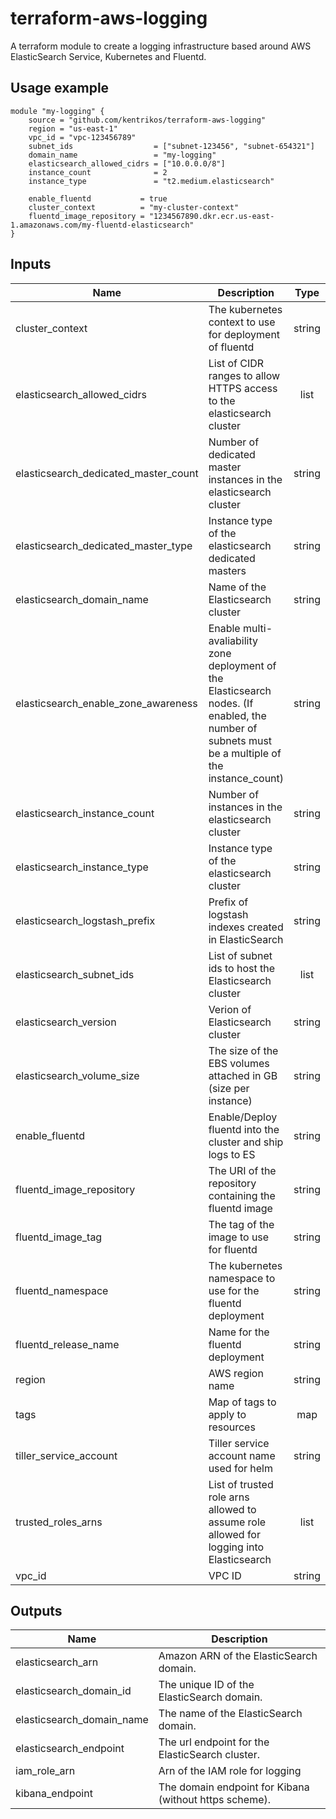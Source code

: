 # terraform-aws-logging

A terraform module to create a logging infrastructure based around AWS ElasticSearch Service, Kubernetes and Fluentd.  

## Usage example

```hcl
module "my-logging" {
    source = "github.com/kentrikos/terraform-aws-logging"
    region = "us-east-1"
    vpc_id = "vpc-123456789"
    subnet_ids                  = ["subnet-123456", "subnet-654321"]
    domain_name                 = "my-logging"
    elasticsearch_allowed_cidrs = ["10.0.0.0/8"]
    instance_count              = 2
    instance_type               = "t2.medium.elasticsearch"

    enable_fluentd           = true
    cluster_context          = "my-cluster-context"
    fluentd_image_repository = "1234567890.dkr.ecr.us-east-1.amazonaws.com/my-fluentd-elasticsearch"
}
```

## Inputs

| Name | Description | Type | Default | Required |
|------|-------------|:----:|:-----:|:-----:|
| cluster_context | The kubernetes context to use for deployment of fluentd | string | `` | no |
| elasticsearch_allowed_cidrs | List of CIDR ranges to allow HTTPS access to the elasticsearch cluster | list | `<list>` | no |
| elasticsearch_dedicated_master_count | Number of dedicated master instances in the elasticsearch cluster | string | `3` | no |
| elasticsearch_dedicated_master_type | Instance type of the elasticsearch dedicated masters | string | `r5.large.elasticsearch` | no |
| elasticsearch_domain_name | Name of the Elasticsearch cluster | string | - | yes |
| elasticsearch_enable_zone_awareness | Enable multi-avaliability zone deployment of the Elasticsearch nodes. (If enabled, the number of subnets must be a multiple of the instance_count) | string | `false` | no |
| elasticsearch_instance_count | Number of instances in the elasticsearch cluster | string | `1` | no |
| elasticsearch_instance_type | Instance type of the elasticsearch cluster | string | `r5.large.elasticsearch` | no |
| elasticsearch_logstash_prefix | Prefix of logstash indexes created in ElasticSearch | string | `logstash` | no |
| elasticsearch_subnet_ids | List of subnet ids to host the Elasticsearch cluster | list | - | yes |
| elasticsearch_version | Verion of Elasticsearch cluster | string | `6.5` | no |
| elasticsearch_volume_size | The size of the EBS volumes attached in GB (size per instance) | string | `10` | no |
| enable_fluentd | Enable/Deploy fluentd into the cluster and ship logs to ES | string | `true` | no |
| fluentd_image_repository | The URI of the repository containing the fluentd image | string | `` | no |
| fluentd_image_tag | The tag of the image to use for fluentd | string | `latest` | no |
| fluentd_namespace | The kubernetes namespace to use for the fluentd deployment | string | `logging` | no |
| fluentd_release_name | Name for the fluentd deployment | string | `fluentd-elasticsearch` | no |
| region | AWS region name | string | - | yes |
| tags | Map of tags to apply to resources | map | `<map>` | no |
| tiller_service_account | Tiller service account name used for helm | string | `tiller` | no |
| trusted_roles_arns | List of trusted role arns allowed to assume role allowed for logging into Elasticsearch | list | `<list>` | no |
| vpc_id | VPC ID | string | - | yes |

## Outputs

| Name | Description |
|------|-------------|
| elasticsearch_arn | Amazon ARN of the ElasticSearch domain. |
| elasticsearch_domain_id | The unique ID of the ElasticSearch domain. |
| elasticsearch_domain_name | The name of the ElasticSearch domain. |
| elasticsearch_endpoint | The url endpoint for the ElasticSearch cluster. |
| iam_role_arn | Arn of the IAM role for logging |
| kibana_endpoint | The domain endpoint for Kibana (without https scheme). |
